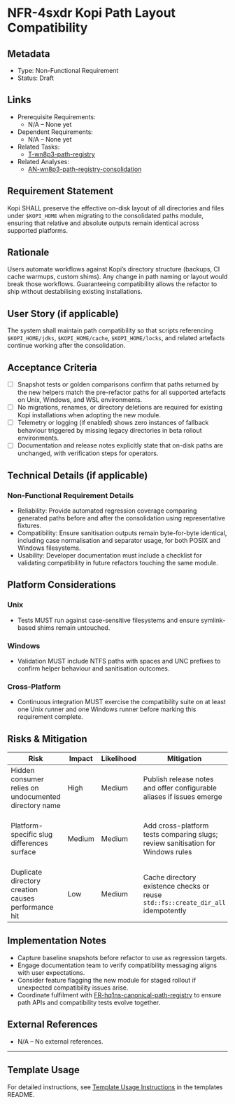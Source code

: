 # NFR-4sxdr Kopi Path Layout Compatibility

## Metadata

- Type: Non-Functional Requirement
- Status: Draft
  <!-- Draft: Under discussion | Approved: Ready for implementation | Rejected: Decision made not to pursue this requirement -->

## Links

- Prerequisite Requirements:
  - N/A – None yet
- Dependent Requirements:
  - N/A – None yet
- Related Tasks:
  - [T-wn8p3-path-registry](../tasks/T-wn8p3-path-registry/README.md)
- Related Analyses:
  - [AN-wn8p3-path-registry-consolidation](../analysis/AN-wn8p3-path-registry-consolidation.md)

## Requirement Statement

Kopi SHALL preserve the effective on-disk layout of all directories and files under `$KOPI_HOME` when migrating to the consolidated paths module, ensuring that relative and absolute outputs remain identical across supported platforms.

## Rationale

Users automate workflows against Kopi’s directory structure (backups, CI cache warmups, custom shims). Any change in path naming or layout would break those workflows. Guaranteeing compatibility allows the refactor to ship without destabilising existing installations.

## User Story (if applicable)

The system shall maintain path compatibility so that scripts referencing `$KOPI_HOME/jdks`, `$KOPI_HOME/cache`, `$KOPI_HOME/locks`, and related artefacts continue working after the consolidation.

## Acceptance Criteria

- [ ] Snapshot tests or golden comparisons confirm that paths returned by the new helpers match the pre-refactor paths for all supported artefacts on Unix, Windows, and WSL environments.
- [ ] No migrations, renames, or directory deletions are required for existing Kopi installations when adopting the new module.
- [ ] Telemetry or logging (if enabled) shows zero instances of fallback behaviour triggered by missing legacy directories in beta rollout environments.
- [ ] Documentation and release notes explicitly state that on-disk paths are unchanged, with verification steps for operators.

## Technical Details (if applicable)

### Non-Functional Requirement Details

- Reliability: Provide automated regression coverage comparing generated paths before and after the consolidation using representative fixtures.
- Compatibility: Ensure sanitisation outputs remain byte-for-byte identical, including case normalisation and separator usage, for both POSIX and Windows filesystems.
- Usability: Developer documentation must include a checklist for validating compatibility in future refactors touching the same module.

## Platform Considerations

### Unix

- Tests MUST run against case-sensitive filesystems and ensure symlink-based shims remain untouched.

### Windows

- Validation MUST include NTFS paths with spaces and UNC prefixes to confirm helper behaviour and sanitisation outcomes.

### Cross-Platform

- Continuous integration MUST exercise the compatibility suite on at least one Unix runner and one Windows runner before marking this requirement complete.

## Risks & Mitigation

| Risk                                                  | Impact | Likelihood | Mitigation                                                                       | Validation                                     |
| ----------------------------------------------------- | ------ | ---------- | -------------------------------------------------------------------------------- | ---------------------------------------------- |
| Hidden consumer relies on undocumented directory name | High   | Medium     | Publish release notes and offer configurable aliases if issues emerge            | Support feedback monitoring post-release       |
| Platform-specific slug differences surface            | Medium | Medium     | Add cross-platform tests comparing slugs; review sanitisation for Windows rules  | Unit + integration tests with known edge cases |
| Duplicate directory creation causes performance hit   | Low    | Medium     | Cache directory existence checks or reuse `std::fs::create_dir_all` idempotently | Benchmark during testing                       |

## Implementation Notes

- Capture baseline snapshots before refactor to use as regression targets.
- Engage documentation team to verify compatibility messaging aligns with user expectations.
- Consider feature flagging the new module for staged rollout if unexpected compatibility issues arise.
- Coordinate fulfilment with [FR-hq1ns-canonical-path-registry](../requirements/FR-hq1ns-canonical-path-registry.md) to ensure path APIs and compatibility tests evolve together.

## External References

- N/A – No external references.

---

## Template Usage

For detailed instructions, see [Template Usage Instructions](../templates/README.md#individual-requirement-template-requirementsmd) in the templates README.

